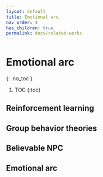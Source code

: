 ```yaml
---
layout: default
title: Emotional arc
nav_order: 4
has_children: true
permalink: docs/related-works
---
```


# Emotional arc
{: .no_toc }

1. TOC
{:toc}

## Reinforcement learning
## Group behavior theories
## Believable NPC
## Emotional arc